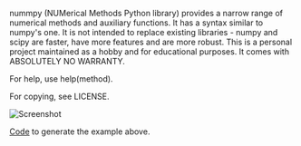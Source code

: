 nummpy (NUMerical Methods Python library) provides a narrow range of numerical 
methods and auxiliary functions. It has a syntax similar to numpy's one. It is 
not intended to replace existing libraries - numpy and scipy are faster, have 
more features and are more robust. This is a personal project maintained as a 
hobby and for educational purposes. It comes with ABSOLUTELY NO WARRANTY.

For help, use help(method).

For copying, see LICENSE.

![Screenshot](https://raw.github.com/a442/nummpy/master/ex.gif "Screenshot")

[Code](https://github.com/a442/nummpy/wiki) to generate the example above.
